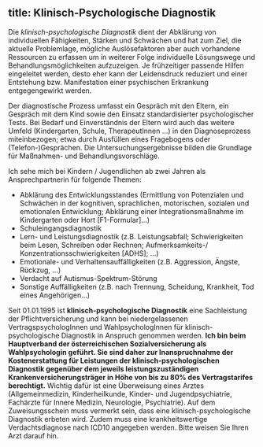 title: Klinisch-Psychologische Diagnostik
---

Die *klinisch-psychologische Diagnostik* dient der Abklärung von individuellen Fähigkeiten, Stärken und Schwächen und hat zum Ziel, die aktuelle Problemlage, mögliche Auslösefaktoren aber auch vorhandene Ressourcen zu erfassen um in weiterer Folge individuelle Lösungswege und Behandlungsmöglichkeiten aufzuzeigen. Je frühzeitiger passende Hilfen eingeleitet werden, desto eher kann der Leidensdruck reduziert und einer Entstehung bzw. Manifestation einer psychischen Erkrankung entgegengewirkt werden.

Der diagnostische Prozess umfasst ein Gespräch mit den Eltern, ein Gespräch mit dem Kind sowie den Einsatz standardisierter psychologischer Tests. Bei Bedarf und Einverständnis der Eltern wird auch das weitere Umfeld (Kindergarten, Schule, TherapeutInnen ...) in den Diagnoseprozess miteinbezogen; etwa durch Ausfüllen eines Fragebogens oder (Telefon-)Gesprächen. Die Untersuchungsergebnisse bilden die Grundlage für Maßnahmen- und Behandlungsvorschläge.

Ich sehe mich bei Kindern / Jugendlichen ab zwei Jahren als Ansprechpartnerin für folgende Themen:
- Abklärung des Entwicklungsstandes (Ermittlung von Potenzialen und Schwächen in der kognitiven, sprachlichen, motorischen, sozialen und emotionalen Entwicklung; Abklärung einer Integrationsmaßnahme im Kindergarten oder Hort [F1-Formular]...)
- Schuleingangsdiagnostik
- Lern- und Leistungsdiagnostik (z.B. Leistungsabfall; Schwierigkeiten beim Lesen, Schreiben oder Rechnen; Aufmerksamkeits-/ Konzentrationsschwierigkeiten [ADHS]; ...)
- Emotionale- und Verhaltensauffälligkeiten (z.B. Aggression, Ängste, Rückzug, ...)
- Verdacht auf Autismus-Spektrum-Störung
- Sonstige Auffälligkeiten (z.B. nach Trennung, Scheidung, Krankheit, Tod eines Angehörigen...)

Seit 01.01.1995 ist **klinisch-psychologische Diagnostik** eine Sachleistung der Pflichtversicherung und kann bei niedergelassenen VertragspsychologInnen und WahlpsychologInnen für klinisch-psychologische Diagnostik in Anspruch genommen werden. 
**Ich bin beim Hauptverband der österreichischen Sozialversicherung als Wahlpsychologin geführt. Sie sind daher zur Inanspruchnahme der Kostenerstattung für Leistungen der klinisch-psychologischen Diagnostik gegenüber dem jeweils leistungszuständigen Krankenversicherungsträger in Höhe von bis zu 80% des Vertragstarifes berechtigt.**
Wichtig dafür ist eine Überweisung eines Arztes (Allgemeinmedizin, Kinderheilkunde, Kinder- und Jugendpsychiatrie, Fachärzte für Innere Medizin, Neurologie, Psychiatrie). 
Auf dem Zuweisungsschein muss vermerkt sein, dass eine klinisch-psychologische Diagnostik erbeten wird. Zudem muss eine krankheitswertige Verdachtsdiagnose nach ICD10 angegeben werden. Bitte weisen Sie Ihren Arzt darauf hin.
